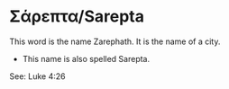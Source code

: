 # Σάρεπτα/Sarepta
This word is the name Zarephath. It is the name of a city.

* This name is also spelled Sarepta.

See: Luke 4:26
